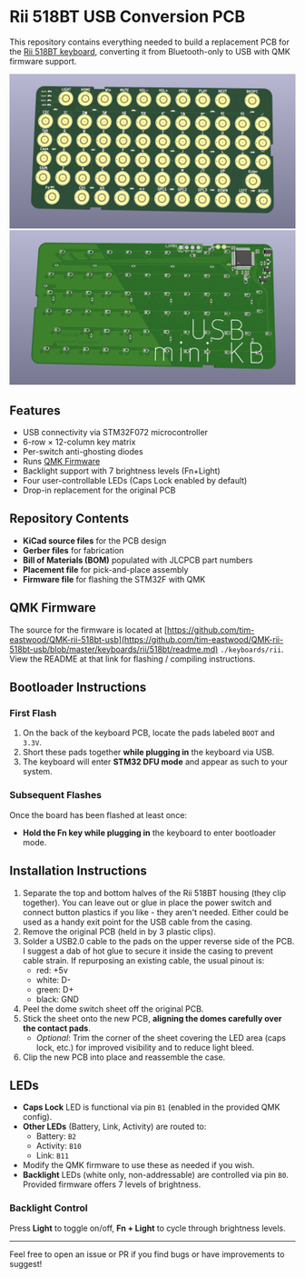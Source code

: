 # Rii 518BT USB Conversion PCB

This repository contains everything needed to build a replacement PCB for the [Rii 518BT keyboard](http://www.riitek.com/product/259.html), converting it from Bluetooth-only to USB with QMK firmware support.

![front](./pics/1.png)
![back](./pics/2.png)

## Features

- USB connectivity via STM32F072 microcontroller  
- 6-row × 12-column key matrix  
- Per-switch anti-ghosting diodes  
- Runs [QMK Firmware](https://qmk.fm)  
- Backlight support with 7 brightness levels (Fn+Light)  
- Four user-controllable LEDs (Caps Lock enabled by default)  
- Drop-in replacement for the original PCB

## Repository Contents

- **KiCad source files** for the PCB design  
- **Gerber files** for fabrication  
- **Bill of Materials (BOM)** populated with JLCPCB part numbers  
- **Placement file** for pick-and-place assembly  
- **Firmware file** for flashing the STM32F with QMK

## QMK Firmware

The source for the firmware is located at [https://github.com/tim-eastwood/QMK-rii-518bt-usb](https://github.com/tim-eastwood/QMK-rii-518bt-usb/blob/master/keyboards/rii/518bt/readme.md) `./keyboards/rii`. View the README at that link for flashing / compiling instructions.

## Bootloader Instructions

### First Flash

1. On the back of the keyboard PCB, locate the pads labeled `BOOT` and `3.3V`.
2. Short these pads together **while plugging in** the keyboard via USB.
3. The keyboard will enter **STM32 DFU mode** and appear as such to your system.

### Subsequent Flashes

Once the board has been flashed at least once:

- **Hold the Fn key while plugging in** the keyboard to enter bootloader mode.

## Installation Instructions

1. Separate the top and bottom halves of the Rii 518BT housing (they clip together). You can leave out or glue in place the power switch and connect button plastics if you like - they aren't needed. Either could be used as a handy exit point for the USB cable from the casing.
2. Remove the original PCB (held in by 3 plastic clips).
3. Solder a USB2.0 cable to the pads on the upper reverse side of the PCB. I suggest a dab of hot glue to secure it inside the casing to prevent cable strain. If repurposing an existing cable, the usual pinout is:
   - red: +5v
   - white: D-
   - green: D+
   - black: GND
3. Peel the dome switch sheet off the original PCB.
4. Stick the sheet onto the new PCB, **aligning the domes carefully over the contact pads**.
   - _Optional_: Trim the corner of the sheet covering the LED area (caps lock, etc.) for improved visibility and to reduce light bleed.
5. Clip the new PCB into place and reassemble the case.

## LEDs

- **Caps Lock** LED is functional via pin `B1` (enabled in the provided QMK config).
- **Other LEDs** (Battery, Link, Activity) are routed to:
  - Battery: `B2`
  - Activity: `B10`
  - Link: `B11`
- Modify the QMK firmware to use these as needed if you wish.
- **Backlight** LEDs (white only, non-addressable) are controlled via pin `B0`. Provided firmware offers 7 levels of brightness.

### Backlight Control

Press **Light** to toggle on/off, **Fn + Light** to cycle through brightness levels.

---

Feel free to open an issue or PR if you find bugs or have improvements to suggest!
